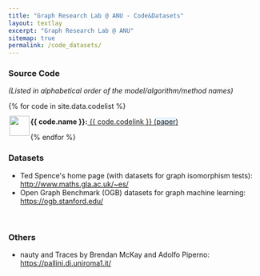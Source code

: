 ```yaml
---
title: "Graph Research Lab @ ANU - Code&Datasets"
layout: textlay
excerpt: "Graph Research Lab @ ANU"
sitemap: true
permalink: /code_datasets/
---
```


### Source Code ### 
_(Listed in alphabetical order of the model/algorithm/method names)_



<div class="col-sm-19 clearfix">
 <div class="well">
 
  {% for code in site.data.codelist %}
 
  
  <div class="row">
   <img src="{{ site.url }}{{ site.baseurl }}/images/letters/{{ code.image }}" class="img-responsive" width="40" style="float: left;margin-top: -5px;Padding: 2px;"/><strong> {{ code.name }}:</strong><a href="{{ code.codelink }}"> {{ code.codelink }}</a><a href="{{ code.paperlink }}"> (<span style="background-color: #e6f2ff">paper</span>) </a>
   <br>
   
  </div>
  
  {% endfor %}
 
 </div>
</div>



### Datasets

<ul>
<li>Ted Spence's home page (with datasets for graph isomorphism tests): <a href="http://www.maths.gla.ac.uk/~es/">http://www.maths.gla.ac.uk/~es/</a></li>
<li>Open Graph Benchmark (OGB) datasets for graph machine learning: <a href="https://ogb.stanford.edu/">https://ogb.stanford.edu/</a></li>
</ul>  

<br>

### Others

<ul>
<li>nauty and Traces by Brendan McKay and Adolfo Piperno: <a href="https://pallini.di.uniroma1.it/">https://pallini.di.uniroma1.it/</a></li>
</ul>
